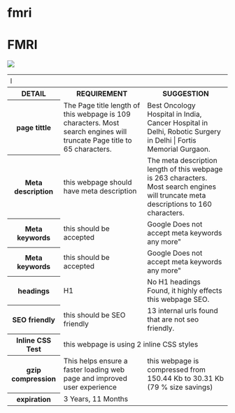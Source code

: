 # fmri
<!DOCTYPE html>
<html lang="en">
<head>
    <meta charset="UTF-8">
    <meta name="viewport" content="width=device-width, initial-scale=1">
    <title>fmri</title>
  </head>
  
  <body>
    <div class="container markdown-body">
      <h1 id="fmri">FMRI</h1>


<img src="http://cdn.fortishealthcare.com/0.13666800_1457958401_fmri_fortis.jpg"><table>

<tbody><tr>
<th colspan="3"><marquee direction="right">FMRI</marquee></th>
</tr>

<tr>
<th>DETAIL</th>
<th>REQUIREMENT</th>
<th>SUGGESTION</th>
</tr>

<tr>
<th>page tittle</th>
<td>The Page title length of this webpage is 109 characters. Most search engines will truncate Page title to 65 characters.</td>
<td>Best Oncology Hospital in India, Cancer Hospital in Delhi, Robotic Surgery in Delhi | Fortis Memorial Gurgaon.</td>
</tr>

<tr>
<th>Meta description</th>
<td>this webpage should have meta description</td>
<td>The meta description length of this webpage is 263 characters. Most search engines will truncate meta descriptions to 160 characters.</td>
</tr>

<tr>
<th>Meta keywords</th>
<td>this should be accepted</td>
<td>Google Does not accept meta keywords any more"</td>
</tr>

<tr>
<th>Meta keywords</th>
<td>this should be accepted</td>
<td>Google Does not accept meta keywords any more"</td>
</tr>

<th>headings</th>
<td>H1</td>
<td>No H1 headings Found, it highly effects this webpage SEO.
</td>

<tr>
<th>SEO friendly</th>
<td>this should be SEO friendly</td>
<td>13 internal urls found that are not seo friendly.</td>
</tr>

<tr>
<th>Inline CSS Test</th>
<td colspan="2">this webpage is using 2 inline CSS styles</td>
</tr>

<tr>
<th>gzip compression</th>
<td>This helps ensure a faster loading web page and improved user experience</td>
<td>this webpage is compressed from 150.44 Kb to 30.31 Kb (79 % size savings)</td>
</tr>

<tr>
<th>expiration</th>
<td colspan="2">3 Years, 11 Months</td>
</tr>

</tbody></table>
    </div>
</body></html>
